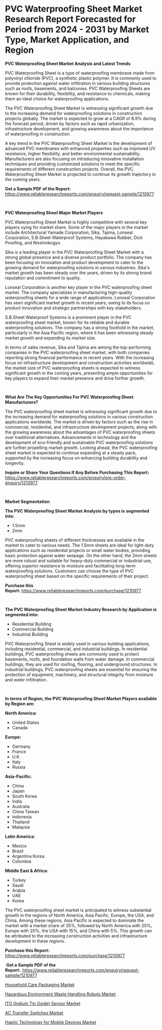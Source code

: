 <p><h1>PVC Waterproofing Sheet Market Research Report Forecasted for Period from 2024 -  2031 by Market Type, Market Application, and Region</h1></p><p><strong>PVC Waterproofing Sheet Market Analysis and Latest Trends</strong></p>
<p><p>PVC Waterproofing Sheet is a type of waterproofing membrane made from polyvinyl chloride (PVC), a synthetic plastic polymer. It is commonly used to provide protection against water infiltration in various building structures such as roofs, basements, and balconies. PVC Waterproofing Sheets are known for their durability, flexibility, and resistance to chemicals, making them an ideal choice for waterproofing applications.</p><p>The PVC Waterproofing Sheet Market is witnessing significant growth due to the increasing demand for waterproofing solutions in construction projects globally. The market is expected to grow at a CAGR of 8.9% during the forecast period, driven by factors such as rapid urbanization, infrastructure development, and growing awareness about the importance of waterproofing in construction.</p><p>A key trend in the PVC Waterproofing Sheet Market is the development of advanced PVC membranes with enhanced properties such as improved UV resistance, higher flexibility, and better environmental sustainability. Manufacturers are also focusing on introducing innovative installation techniques and providing customized solutions to meet the specific requirements of different construction projects. Overall, the PVC Waterproofing Sheet Market is projected to continue its growth trajectory in the coming years.</p></p>
<p><strong>Get a Sample PDF of the Report:&nbsp;</strong> <a href="https://www.reliableresearchreports.com/enquiry/request-sample/1210977">https://www.reliableresearchreports.com/enquiry/request-sample/1210977</a></p>
<p>&nbsp;</p>
<p><strong>PVC Waterproofing Sheet Major Market Players</strong></p>
<p><p>PVC Waterproofing Sheet Market is highly competitive with several key players vying for market share. Some of the major players in the market include Architectural Yamade Corporation, Sika, Tajima, Lonseal Corporation, S.B.Sheet Waterproof Systems, Hayakawa Rubber, Dick Proofing, and Nisshinkogyo.</p><p>Sika is a leading player in the PVC Waterproofing Sheet Market with a strong global presence and a diverse product portfolio. The company has been focusing on innovation and product development to cater to the growing demand for waterproofing solutions in various industries. Sika's market growth has been steady over the years, driven by its strong brand reputation and commitment to quality.</p><p>Lonseal Corporation is another key player in the PVC waterproofing sheet market. The company specializes in manufacturing high-quality waterproofing sheets for a wide range of applications. Lonseal Corporation has seen significant market growth in recent years, owing to its focus on product innovation and strategic partnerships with key stakeholders.</p><p>S.B.Sheet Waterproof Systems is a prominent player in the PVC waterproofing sheet market, known for its reliable and durable waterproofing solutions. The company has a strong foothold in the market, particularly in the Asia Pacific region, where it has been witnessing steady market growth and expanding its market size.</p><p>In terms of sales revenue, Sika and Tajima are among the top-performing companies in the PVC waterproofing sheet market, with both companies reporting strong financial performance in recent years. With the increasing focus on infrastructure development and construction activities worldwide, the market size of PVC waterproofing sheets is expected to witness significant growth in the coming years, presenting ample opportunities for key players to expand their market presence and drive further growth.</p></p>
<p>&nbsp;</p>
<p><strong>What Are The Key Opportunities For PVC Waterproofing Sheet Manufacturers?</strong></p>
<p><p>The PVC waterproofing sheet market is witnessing significant growth due to the increasing demand for waterproofing solutions in various construction applications worldwide. The market is driven by factors such as the rise in commercial, residential, and infrastructure development projects, along with the growing awareness about the advantages of PVC waterproofing sheets over traditional alternatives. Advancements in technology and the development of eco-friendly and sustainable PVC waterproofing solutions are further propelling market growth. Looking ahead, the PVC waterproofing sheet market is expected to continue expanding at a steady pace, supported by the increasing focus on enhancing building durability and longevity.</p></p>
<p><strong>Inquire or Share Your Questions If Any Before Purchasing This Report:</strong> <a href="https://www.reliableresearchreports.com/enquiry/pre-order-enquiry/1210977">https://www.reliableresearchreports.com/enquiry/pre-order-enquiry/1210977</a></p>
<p>&nbsp;</p>
<p><strong>Market Segmentation</strong></p>
<p><strong>The PVC Waterproofing Sheet Market Analysis by types is segmented into:</strong></p>
<p><ul><li>1.5mm</li><li>2mm</li></ul></p>
<p><p>PVC waterproofing sheets of different thicknesses are available in the market to cater to various needs. The 1.5mm sheets are ideal for light-duty applications such as residential projects or small water bodies, providing basic protection against water seepage. On the other hand, the 2mm sheets are more robust and suitable for heavy-duty commercial or industrial use, offering superior resistance to moisture and facilitating long-term waterproofing solutions. Customers can choose the type of PVC waterproofing sheet based on the specific requirements of their project.</p></p>
<p><strong>Purchase this Report:&nbsp;</strong><a href="https://www.reliableresearchreports.com/purchase/1210977">https://www.reliableresearchreports.com/purchase/1210977</a></p>
<p>&nbsp;</p>
<p><strong>The PVC Waterproofing Sheet Market Industry Research by Application is segmented into:</strong></p>
<p><ul><li>Residential Building</li><li>Commercial Building</li><li>Industrial Building</li></ul></p>
<p><p>PVC Waterproofing Sheet is widely used in various building applications, including residential, commercial, and industrial buildings. In residential buildings, PVC waterproofing sheets are commonly used to protect basements, roofs, and foundation walls from water damage. In commercial buildings, they are used for roofing, flooring, and underground structures. In industrial buildings, PVC waterproofing sheets are essential for ensuring the protection of equipment, machinery, and structural integrity from moisture and water infiltration.</p></p>
<p>&nbsp;</p>
<p><strong>In terms of Region, the PVC Waterproofing Sheet Market Players available by Region are:</strong></p>
<p>
    <p> <strong> North America: </strong>
        <ul>
            <li>United States</li>
            <li>Canada</li>
        </ul>
        </p> 
    <p> <strong> Europe: </strong>
        <ul>
            <li>Germany</li>
            <li>France</li>
            <li>U.K.</li>
            <li>Italy</li>
            <li>Russia</li>
        </ul>
        </p> 
    <p> <strong> Asia-Pacific: </strong>
        <ul>
            <li>China</li>
            <li>Japan</li>
            <li>South Korea</li>
            <li>India</li>
            <li>Australia</li>
            <li>China Taiwan</li>
            <li>Indonesia</li>
            <li>Thailand</li>
            <li>Malaysia</li>
        </ul>
        </p> 
    <p> <strong> Latin America: </strong>
        <ul>
            <li>Mexico</li>
            <li>Brazil</li>
            <li>Argentina Korea</li>
            <li>Colombia</li>
        </ul>
        </p> 
    <p> <strong> Middle East & Africa: </strong>
        <ul>
            <li>Turkey</li>
            <li>Saudi</li>
            <li>Arabia</li>
            <li>UAE</li>
            <li>Korea</li>
        </ul>
    </p>
    </p>
<p><p>The PVC waterproofing sheet market is anticipated to witness substantial growth in the regions of North America, Asia Pacific, Europe, the USA, and China. Among these regions, Asia Pacific is expected to dominate the market with a market share of 35%, followed by North America with 25%, Europe with 20%, the USA with 15%, and China with 5%. This growth can be attributed to the increasing construction activities and infrastructure development in these regions.</p></p>
<p><strong>Purchase this Report: </strong><a href="https://www.reliableresearchreports.com/purchase/1210977">https://www.reliableresearchreports.com/purchase/1210977</a></p>
<p>&nbsp;<strong>Get a Sample PDF of the Report:&nbsp;&nbsp;</strong><a href="https://www.reliableresearchreports.com/enquiry/request-sample/1210977">https://www.reliableresearchreports.com/enquiry/request-sample/1210977</a></p>
<p><strong></strong></p>
<p><p><a href="https://medium.com/@charityrice25/household-care-packaging-market-trends-forecast-and-competitive-analysis-to-2031-9c376e22f7e1">Household Care Packaging Market</a></p><p><a href="https://medium.com/p/e0fbc462630c/edit">Hazardous Environment Waste Handling Robots Market</a></p><p><a href="https://github.com/lbird53714/Market-Research-Report-List-3/blob/main/ito-indium-tin-oxide-sensor-market.md">ITO (Indium Tin Oxide) Sensor Market</a></p><p><a href="https://github.com/dringals/Market-Research-Report-List-2/blob/main/ac-transfer-switches-market.md">AC Transfer Switches Market</a></p><p><a href="https://medium.com/@charityrice25/haptic-technology-for-mobile-devices-market-comprehensive-assessment-by-type-application-and-1d1587065aae">Haptic Technology for Mobile Devices Market</a></p></p>
